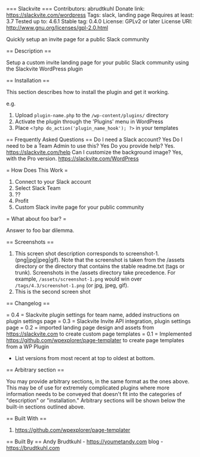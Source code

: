=== Slackvite ===
Contributors: abrudtkuhl
Donate link: https://slackvite.com/wordpress
Tags: slack, landing page
Requires at least: 3.7
Tested up to: 4.6.1
Stable tag: 0.4.0
License: GPLv2 or later
License URI: http://www.gnu.org/licenses/gpl-2.0.html

Quickly setup an invite page for a public Slack community

== Description ==

Setup a custom invite landing page for your public Slack community using the Slackvite WordPress plugin

== Installation ==

This section describes how to install the plugin and get it working.

e.g.

1. Upload `plugin-name.php` to the `/wp-content/plugins/` directory
1. Activate the plugin through the 'Plugins' menu in WordPress
1. Place `<?php do_action('plugin_name_hook'); ?>` in your templates

== Frequently Asked Questions ==
Do I need a Slack account? Yes
Do I need to be a Team Admin to use this? Yes
Do you provide help? Yes. https://slackvite.com/help
Can I customize the background image? Yes, with the Pro version. https://slackvite.com/WordPress

= How Does This Work =

1. Connect to your Slack account
2. Select Slack Team
3. ??
4. Profit
5. Custom Slack invite page for your public community

= What about foo bar? =

Answer to foo bar dilemma.

== Screenshots ==

1. This screen shot description corresponds to screenshot-1.(png|jpg|jpeg|gif). Note that the screenshot is taken from
the /assets directory or the directory that contains the stable readme.txt (tags or trunk). Screenshots in the /assets
directory take precedence. For example, `/assets/screenshot-1.png` would win over `/tags/4.3/screenshot-1.png`
(or jpg, jpeg, gif).
2. This is the second screen shot

== Changelog ==

= 0.4 = Slackvite plugin settings for team name, added instructions on plugin settings page
= 0.3 = Slackvite Invite API integration, plugin settings page
= 0.2 = imported landing page design and assets from https://slackvite.com to create custom page templates
= 0.1 = Implemented https://github.com/wpexplorer/page-templater to create page templates from a WP Plugin
* List versions from most recent at top to oldest at bottom.

== Arbitrary section ==

You may provide arbitrary sections, in the same format as the ones above.  This may be of use for extremely complicated
plugins where more information needs to be conveyed that doesn't fit into the categories of "description" or
"installation."  Arbitrary sections will be shown below the built-in sections outlined above.

== Built With ==

1. https://github.com/wpexplorer/page-templater

== Built By ==
Andy Brudtkuhl - https://youmetandy.com
blog - https://brudtkuhl.com
